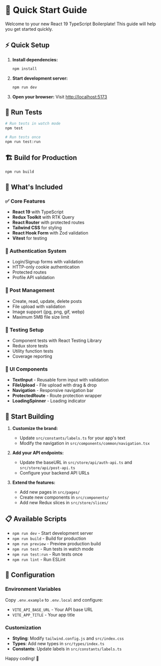 # 🚀 Quick Start Guide

Welcome to your new React 19 TypeScript Boilerplate! This guide will help you get started quickly.

## ⚡ Quick Setup

1. **Install dependencies:**

   ```bash
   npm install
   ```

2. **Start development server:**

   ```bash
   npm run dev
   ```

3. **Open your browser:**
   Visit [http://localhost:5173](http://localhost:5173)

## 🧪 Run Tests

```bash
# Run tests in watch mode
npm test

# Run tests once
npm run test:run
```

## 🏗️ Build for Production

```bash
npm run build
```

## 📁 What's Included

### ✅ Core Features

- **React 19** with TypeScript
- **Redux Toolkit** with RTK Query
- **React Router** with protected routes
- **Tailwind CSS** for styling
- **React Hook Form** with Zod validation
- **Vitest** for testing

### 🔐 Authentication System

- Login/Signup forms with validation
- HTTP-only cookie authentication
- Protected routes
- Profile API validation

### 📝 Post Management

- Create, read, update, delete posts
- File upload with validation
- Image support (jpg, png, gif, webp)
- Maximum 5MB file size limit

### 🧪 Testing Setup

- Component tests with React Testing Library
- Redux store tests
- Utility function tests
- Coverage reporting

### 🎨 UI Components

- **TextInput** - Reusable form input with validation
- **FileUpload** - File upload with drag & drop
- **Navigation** - Responsive navigation bar
- **ProtectedRoute** - Route protection wrapper
- **LoadingSpinner** - Loading indicator

## 🚀 Start Building

1. **Customize the brand:**
   - Update `src/constants/labels.ts` for your app's text
   - Modify the navigation in `src/components/common/navigation.tsx`

2. **Add your API endpoints:**
   - Update the baseURL in `src/store/api/auth-api.ts` and `src/store/api/post-api.ts`
   - Configure your backend API URLs

3. **Extend the features:**
   - Add new pages in `src/pages/`
   - Create new components in `src/components/`
   - Add new Redux slices in `src/store/slices/`

## 📋 Available Scripts

- `npm run dev` - Start development server
- `npm run build` - Build for production
- `npm run preview` - Preview production build
- `npm run test` - Run tests in watch mode
- `npm run test:run` - Run tests once
- `npm run lint` - Run ESLint

## 🔧 Configuration

### Environment Variables

Copy `.env.example` to `.env.local` and configure:

- `VITE_API_BASE_URL` - Your API base URL
- `VITE_APP_TITLE` - Your app title

### Customization

- **Styling**: Modify `tailwind.config.js` and `src/index.css`
- **Types**: Add new types in `src/types/index.ts`
- **Constants**: Update labels in `src/constants/labels.ts`

Happy coding! 🎉

